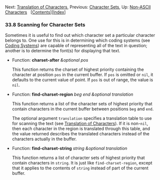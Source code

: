 <!-- This is the GNU Emacs Lisp Reference Manual
corresponding to Emacs version 27.2.

Copyright (C) 1990-1996, 1998-2021 Free Software Foundation,
Inc.

Permission is granted to copy, distribute and/or modify this document
under the terms of the GNU Free Documentation License, Version 1.3 or
any later version published by the Free Software Foundation; with the
Invariant Sections being "GNU General Public License," with the
Front-Cover Texts being "A GNU Manual," and with the Back-Cover
Texts as in (a) below.  A copy of the license is included in the
section entitled "GNU Free Documentation License."

(a) The FSF's Back-Cover Text is: "You have the freedom to copy and
modify this GNU manual.  Buying copies from the FSF supports it in
developing GNU and promoting software freedom." -->

<!-- Created by GNU Texinfo 6.7, http://www.gnu.org/software/texinfo/ -->

Next: [Translation of Characters](Translation-of-Characters.html), Previous: [Character Sets](Character-Sets.html), Up: [Non-ASCII Characters](Non_002dASCII-Characters.html)   \[[Contents](index.html#SEC_Contents "Table of contents")]\[[Index](Index.html "Index")]

### 33.8 Scanning for Character Sets

Sometimes it is useful to find out which character set a particular character belongs to. One use for this is in determining which coding systems (see [Coding Systems](Coding-Systems.html)) are capable of representing all of the text in question; another is to determine the font(s) for displaying that text.

*   Function: **charset-after** *\&optional pos*

    This function returns the charset of highest priority containing the character at position `pos` in the current buffer. If `pos` is omitted or `nil`, it defaults to the current value of point. If `pos` is out of range, the value is `nil`.

<!---->

*   Function: **find-charset-region** *beg end \&optional translation*

    This function returns a list of the character sets of highest priority that contain characters in the current buffer between positions `beg` and `end`.

    The optional argument `translation` specifies a translation table to use for scanning the text (see [Translation of Characters](Translation-of-Characters.html)). If it is non-`nil`, then each character in the region is translated through this table, and the value returned describes the translated characters instead of the characters actually in the buffer.

<!---->

*   Function: **find-charset-string** *string \&optional translation*

    This function returns a list of character sets of highest priority that contain characters in `string`. It is just like `find-charset-region`, except that it applies to the contents of `string` instead of part of the current buffer.
